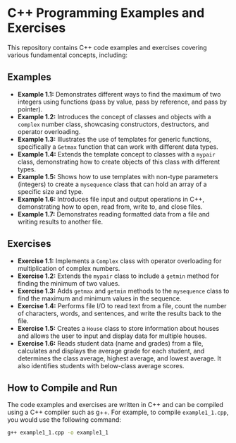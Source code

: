 # C++ Programming Examples and Exercises

This repository contains C++ code examples and exercises covering various fundamental concepts, including:

## Examples

*   **Example 1.1:** Demonstrates different ways to find the maximum of two integers using functions (pass by value, pass by reference, and pass by pointer).
*   **Example 1.2:** Introduces the concept of classes and objects with a `complex` number class, showcasing constructors, destructors, and operator overloading.
*   **Example 1.3:** Illustrates the use of templates for generic functions, specifically a `Getmax` function that can work with different data types.
*   **Example 1.4:** Extends the template concept to classes with a `mypair` class, demonstrating how to create objects of this class with different types.
*   **Example 1.5:** Shows how to use templates with non-type parameters (integers) to create a `mysequence` class that can hold an array of a specific size and type.
*   **Example 1.6:** Introduces file input and output operations in C++, demonstrating how to open, read from, write to, and close files.
*   **Example 1.7:** Demonstrates reading formatted data from a file and writing results to another file.

## Exercises

*   **Exercise 1.1:** Implements a `Complex` class with operator overloading for multiplication of complex numbers.
*   **Exercise 1.2:** Extends the `mypair` class to include a `getmin` method for finding the minimum of two values.
*   **Exercise 1.3:** Adds `getmax` and `getmin` methods to the `mysequence` class to find the maximum and minimum values in the sequence.
*   **Exercise 1.4:** Performs file I/O to read text from a file, count the number of characters, words, and sentences, and write the results back to the file.
*   **Exercise 1.5:** Creates a `House` class to store information about houses and allows the user to input and display data for multiple houses.
*   **Exercise 1.6:** Reads student data (name and grades) from a file, calculates and displays the average grade for each student, and determines the class average, highest average, and lowest average.  It also identifies students with below-class average scores.

## How to Compile and Run

The code examples and exercises are written in C++ and can be compiled using a C++ compiler such as g++.  For example, to compile `example1_1.cpp`, you would use the following command:

```bash
g++ example1_1.cpp -o example1_1